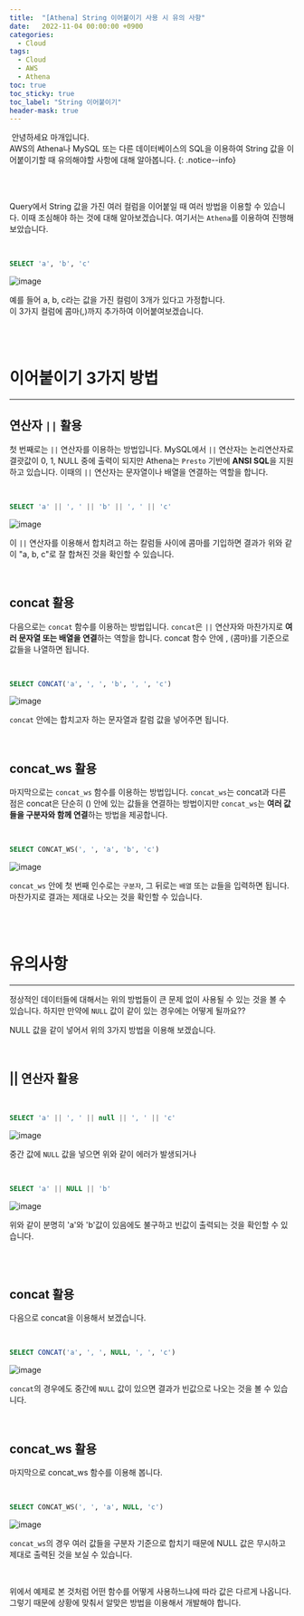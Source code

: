 ```yaml
---
title:  "[Athena] String 이어붙이기 사용 시 유의 사항"
date:   2022-11-04 00:00:00 +0900
categories:
  - Cloud
tags:
  - Cloud
  - AWS
  - Athena
toc: true
toc_sticky: true
toc_label: "String 이어붙이기"
header-mask: true
---
```


&nbsp;안녕하세요 마개입니다.  
AWS의 Athena나 MySQL 또는 다른 데이터베이스의 SQL을 이용하여 String 값을 이어붙이기할 때 유의해야할 사항에 대해 알아봅니다.
{: .notice--info}

<br><br>

Query에서 String 값을 가진 여러 컬럼을 이어붙일 때 여러 방법을 이용할 수 있습니다. 이때 조심해야 하는 것에 대해 알아보겠습니다. 여기서는 `Athena`를 이용하여 진행해보았습니다.

<br>

```sql
SELECT 'a', 'b', 'c'
```

![image](https://user-images.githubusercontent.com/78892113/200019308-f6289175-2cd9-4ad8-bedc-a5b0a0aa63c9.png)

예를 들어 a, b, c라는 값을 가진 컬럼이 3개가 있다고 가정합니다.  
이 3가지 컬럼에 콤마(,)까지 추가하여 이어붙여보겠습니다.

<br><br>

# 이어붙이기 3가지 방법
---

## 연산자 `||` 활용 

첫 번째로는 `||` 연산자를 이용하는 방법입니다. MySQL에서 `||` 연산자는 논리연산자로 결괏값이 0, 1, NULL 중에 출력이 되지만 Athena는 `Presto` 기반에 **ANSI SQL**을 지원하고 있습니다. 이때의 `||` 연산자는 문자열이나 배열을 연결하는 역할을 합니다.

<br>

```sql
SELECT 'a' || ', ' || 'b' || ', ' || 'c'
```

![image](https://user-images.githubusercontent.com/78892113/200019797-dc45b125-7e22-428b-9d80-fb7e15a53556.png)

이 `||` 연산자를 이용해서 합치려고 하는 칼럼들 사이에 콤마를 기입하면 결과가 위와 같이 "a, b, c"로 잘 합쳐진 것을 확인할 수 있습니다.

<br>

## concat 활용

다음으로는 `concat` 함수를 이용하는 방법입니다. `concat`은 `||` 연산자와 마찬가지로 **여러 문자열 또는 배열을 연결**하는 역할을 합니다. concat 함수 안에 , (콤마)를 기준으로 값들을 나열하면 됩니다.

<br>

```sql
SELECT CONCAT('a', ', ', 'b', ', ', 'c')
```

![image](https://user-images.githubusercontent.com/78892113/200020324-bd97bd13-a031-428f-93df-1e372bbe0c7e.png)

`concat` 안에는 합치고자 하는 문자열과 칼럼 값을 넣어주면 됩니다. 

<br>

## concat_ws 활용

마지막으로는 `concat_ws` 함수를 이용하는 방법입니다. `concat_ws`는 concat과 다른 점은 concat은 단순히 () 안에 있는 값들을 연결하는 방법이지만 `concat_ws`는 **여러 값들을 구분자와 함께 연결**하는 방법을 제공합니다.

<br>

```sql
SELECT CONCAT_WS(', ', 'a', 'b', 'c')
```

![image](https://user-images.githubusercontent.com/78892113/200020668-78a0d4e9-bfdd-4f5b-a1a7-351d97915728.png)

`concat_ws` 안에 첫 번째 인수로는 `구분자`, 그 뒤로는 `배열` 또는 `값`들을 입력하면 됩니다. 마찬가지로 결과는 제대로 나오는 것을 확인할 수 있습니다. 

<br><br>

# 유의사항
---

정상적인 데이터들에 대해서는 위의 방법들이 큰 문제 없이 사용될 수 있는 것을 볼 수 있습니다. 하지만 만약에 `NULL` 값이 같이 있는 경우에는 어떻게 될까요??

NULL 값을 같이 넣어서 위의 3가지 방법을 이용해 보겠습니다.

<br>

## || 연산자 활용

<br>

```sql
SELECT 'a' || ', ' || null || ', ' || 'c'
```

![image](https://user-images.githubusercontent.com/78892113/200021091-6b7d8317-99ed-4c2c-be40-14304ad6e349.png)

중간 값에 `NULL` 값을 넣으면 위와 같이 에러가 발생되거나 

<br>

```sql
SELECT 'a' || NULL || 'b'
```

![image](https://user-images.githubusercontent.com/78892113/200021224-53a50c11-a632-4a2d-b589-3aaa7bd6244e.png)

위와 같이 분명히 'a'와 'b'값이 있음에도 불구하고 빈값이 출력되는 것을 확인할 수 있습니다.

<br>
​

## concat 활용

다음으로 concat을 이용해서 보겠습니다.

<br>

```sql
SELECT CONCAT('a', ', ', NULL, ', ', 'c')
```

![image](https://user-images.githubusercontent.com/78892113/200021436-69330ea9-7ce5-4bed-bd35-f7f1114a3d33.png)

`concat`의 경우에도 중간에 `NULL` 값이 있으면 결과가 빈값으로 나오는 것을 볼 수 있습니다.

<br>

## concat_ws 활용

마지막으로 concat_ws 함수를 이용해 봅니다.

<br>

```sql
SELECT CONCAT_WS(', ', 'a', NULL, 'c')
```

![image](https://user-images.githubusercontent.com/78892113/200021760-1621711e-41c9-4f3b-89e8-7432a56f5a5d.png)

`concat_ws`의 경우 여러 값들을 구분자 기준으로 합치기 때문에 NULL 값은 무시하고 제대로 출력된 것을 보실 수 있습니다.

​

위에서 예제로 본 것처럼 어떤 함수를 어떻게 사용하느냐에 따라 값은 다르게 나옵니다. 그렇기 때문에 상황에 맞춰서 알맞은 방법을 이용해서 개발해야 합니다.